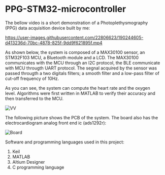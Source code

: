 # PPG-STM32-microcontroller
The bellow video is a short demonstration of a Photoplethysmography (PPG) data acquisition device built by me:

https://user-images.githubusercontent.com/22806623/190244605-d413236d-70bc-4878-825f-9dd9f621895f.mp4


As shown below, the system is composed of a MAX30100 sensor, an STM32F103 MCU, a Bluetooth module and a LCD.
The MAX30100 communicates with the MCU through an I2C protocol, the BLE communicate with MCU througth UART protocol.
The segnal acquired by the sensor was passed througth a two digitals filters; a smooth filter and a low-pass filter of cut-off frequency of 10Hz.

As you can see, the system can compute the heart rate and the oxygen level. Algorithms were first written in MATLAB to verify their accuracy and then transferred to the MCU.

![VV](https://user-images.githubusercontent.com/22806623/190266463-85f5e1ec-f8b5-4f55-a769-4e87f904fcd4.png)

The following picture shows the PCB of the system. The board also has the electrocardiogram analog front end ic (ads1292r):

![Board](https://user-images.githubusercontent.com/22806623/190245347-27a93313-1051-4f4b-a200-3ace11ae77a5.png)




Software and programming languages used in this project:

1. Keil 
2. MATLAB
3. Altium Designer 
4. C programming language 
